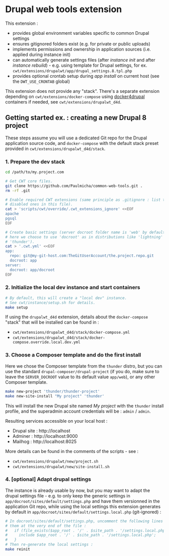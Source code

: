 # Drupal web tools extension

This extension :

- provides global environment variables specific to common Drupal settings
- ensures gitignored folders exist (e.g. for private or public uploads)
- implements permissions and ownership in application sources (i.e. applied during instance init)
- can automatically generate settings files (after *instance init* and after *instance rebuild*) - e.g. using template for Drupal settings, for ex. `cwt/extensions/drupalwt/app/drupal_settings.8.tpl.php`
- provides optional crontab setup during *app install* on current host (see the `DWT_USE_CRONTAB` global)

This extension does not provide any "stack". There's a separate extension depending on `cwt/extensions/docker-compose` using [docker4drupal](https://github.com/wodby/docker4drupal) containers if needed, see `cwt/extensions/drupalwt_d4d`.

## Getting started ex. : creating a new Drupal 8 project

These steps assume you will use a dedicated Git repo for the Drupal application source code, and `docker-compose` with the default stack preset provided in `cwt/extensions/drupalwt_d4d/stack`.

### 1. Prepare the dev stack

```sh
cd /path/to/my.project.com

# Get CWT core files.
git clone https://github.com/Paulmicha/common-web-tools.git .
rm -rf .git

# Enable required CWT extensions (same principle as .gitignore : list the
# disabled ones in this file).
cat > 'scripts/cwt/override/.cwt_extensions_ignore' <<EOF
apache
pgsql
EOF

# Create basic settings (server docroot folder name is 'web' by default, but
# here we choose to use 'docroot' as in distributions like 'lightning' and
# 'thunder').
cat > '.cwt.yml' <<EOF
app:
  repo: git@my-git-host.com:TheGitUserAccount/the.project.repo.git
  docroot: app
server:
  docroot: app/docroot
EOF
```

### 2. Initialize the local dev instance and start containers

```sh
# By default, this will create a "local dev" instance.
# See cwt/instance/setup.sh for details.
make setup
```

If using the `drupalwt_d4d` extension, details about the `docker-compose` "stack" that will be installed can be found in :

- `cwt/extensions/drupalwt_d4d/stack/docker-compose.yml`
- `cwt/extensions/drupalwt_d4d/stack/docker-compose.override.local.dev.yml`

### 3. Choose a Composer template and do the first install

Here we chose the Composer template from the `thunder` distro, but you can use
the standard `drupal-composer/drupal-project` (if you do, make sure to leave the
`SERVER_DOCROOT` value to its default value `app/web`), or any other Composer
template.

```sh
make new-project 'thunder/thunder-project'
make new-site-install "My project" 'thunder'
```

This will install the new Drupal site named *My project* with the `thunder`
install profile, and the superadmin account credentials will be : `admin` / `admin`.

Resulting services accessible on your local host :

- Drupal site : http://localhost
- Adminer : http://localhost:9000
- Mailhog : http://localhost:8025

More details can be found in the comments of the scripts - see :

- `cwt/extensions/drupalwt/new/project.sh`
- `cwt/extensions/drupalwt/new/site-install.sh`

### 4. [optional] Adapt drupal settings

The instance is already usable by now, but you may want to adapt the drupal settings file - e.g. to only keep the generic settings in `app/docroot/sites/default/settings.php` and have them versionned in the application Git repo, while using the local settings this extension generates by default in `app/docroot/sites/default/settings.local.php` (git-ignored) :

```sh
# In docroot/sites/default/settings.php, uncomment the following lines and put
# them at the very end of the file :
#   if (file_exists($app_root . '/' . $site_path . '/settings.local.php')) {
#     include $app_root . '/' . $site_path . '/settings.local.php';
#   }
# Then re-generate the local settings :
make reinit
```

